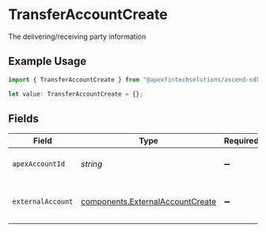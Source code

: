 # TransferAccountCreate

The delivering/receiving party information

## Example Usage

```typescript
import { TransferAccountCreate } from "@apexfintechsolutions/ascend-sdk/models/components";

let value: TransferAccountCreate = {};
```

## Fields

| Field                                                                                | Type                                                                                 | Required                                                                             | Description                                                                          | Example                                                                              |
| ------------------------------------------------------------------------------------ | ------------------------------------------------------------------------------------ | ------------------------------------------------------------------------------------ | ------------------------------------------------------------------------------------ | ------------------------------------------------------------------------------------ |
| `apexAccountId`                                                                      | *string*                                                                             | :heavy_minus_sign:                                                                   | The internal apex account id                                                         | 01H8FB90ZRRFWXB4XC2JPJ1D4Y                                                           |
| `externalAccount`                                                                    | [components.ExternalAccountCreate](../../models/components/externalaccountcreate.md) | :heavy_minus_sign:                                                                   | The external account information                                                     |                                                                                      |